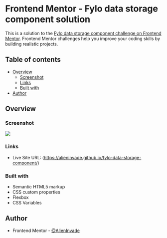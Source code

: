# Frontend Mentor - Fylo data storage component solution

This is a solution to the [Fylo data storage component challenge on Frontend Mentor](https://www.frontendmentor.io/challenges/fylo-data-storage-component-1dZPRbV5n). Frontend Mentor challenges help you improve your coding skills by building realistic projects. 

## Table of contents

- [Overview](#overview)
  - [Screenshot](#screenshot)
  - [Links](#links)
  - [Built with](#built-with)
- [Author](#author)


## Overview

### Screenshot

![](./screenshot.jpg)

### Links

- Live Site URL: (https://alieninvade.github.io/fylo-data-storage-component/)

### Built with

- Semantic HTML5 markup
- CSS custom properties
- Flexbox
- CSS Variables

## Author

- Frontend Mentor - [@AlienInvade](https://www.frontendmentor.io/profile/AlienInvade)

